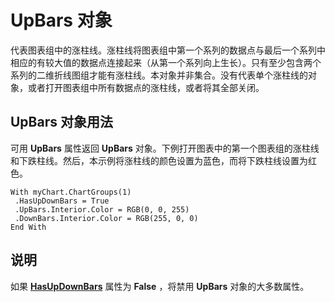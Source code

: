 
# UpBars 对象

代表图表组中的涨柱线。涨柱线将图表组中第一个系列的数据点与最后一个系列中相应的有较大值的数据点连接起来（从第一个系列向上生长）。只有至少包含两个系列的二维折线图组才能有涨柱线。本对象并非集合。没有代表单个涨柱线的对象，或者打开图表组中所有数据点的涨柱线，或者将其全部关闭。


## UpBars 对象用法

可用  **UpBars** 属性返回 **UpBars** 对象。下例打开图表中的第一个图表组的涨柱线和下跌柱线。然后，本示例将涨柱线的颜色设置为蓝色，而将下跌柱线设置为红色。


```
With myChart.ChartGroups(1) 
 .HasUpDownBars = True 
 .UpBars.Interior.Color = RGB(0, 0, 255) 
 .DownBars.Interior.Color = RGB(255, 0, 0) 
End With
```


## 说明

如果 **[HasUpDownBars](c3785986-a013-727c-95e6-56a732b8b40f.md)** 属性为 **False** ，将禁用 **UpBars** 对象的大多数属性。

